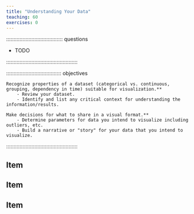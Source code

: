 ```yaml
---
title: "Understanding Your Data"
teaching: 60
exercises: 0
---
```


:::::::::::::::::::::::::::::::::::::: questions

- TODO

::::::::::::::::::::::::::::::::::::::::::::::::

::::::::::::::::::::::::::::::::::::: objectives

    Recognize properties of a dataset (categorical vs. continuous, grouping, dependency in time) suitable for visualization.**
        - Review your dataset. 
        - Identify and list any critical context for understanding the information/results.
        
    Make decisions for what to share in a visual format.**
        - Determine parameters for data you intend to visualize including outliers, etc.
        - Build a narrative or "story" for your data that you intend to visualize.


::::::::::::::::::::::::::::::::::::::::::::::::

## Item

## Item

## Item
